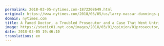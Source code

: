 ```yaml
---
permalink: 2018-03-05-nytimes.com-1872208649.html
original: https://www.nytimes.com/2018/03/05/us/larry-nassar-dunnings-prosecutor.html?partner=rss&amp;emc=rss
domain: nytimes.com
title: A Famed Doctor, a Troubled Prosecutor and a Case That Went Untried
image: https://static01.nyt.com/images/2018/03/01/opinion/01prosecutor/01prosecutor-mediumThreeByTwo440.jpg
date: 2018-03-05 19:46:10
translations: en
---
```


